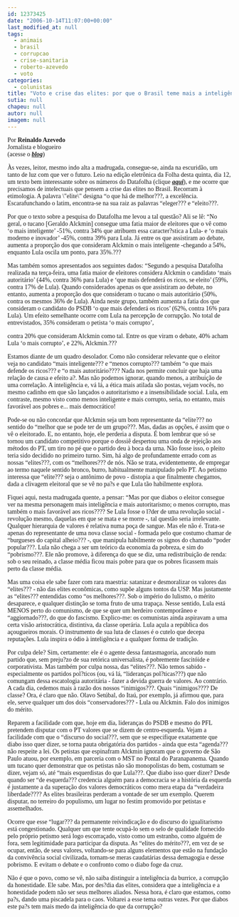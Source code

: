 ```yaml
---
id: 12373425
date: "2006-10-14T11:07:00+00:00"
last_modified_at: null
tags:
  - animais
  - brasil
  - corrupcao
  - crise-sanitaria
  - roberto-azevedo
  - voto
categories:
  - colunistas
title: "Voto e crise das elites: por que o Brasil teme mais a inteligência do que a corrupção? (Reinaldo Azevedo)"
sutia: null
chapeu: null
autor: null
imagem: null
---
```

<p><P><FONT face=Verdana>Por <STRONG>Reinaldo Azevedo</STRONG><BR>Jornalista e blogueiro<BR></FONT><FONT face=Verdana>(acesse o <STRONG><EM><A href=\"https://www.reinaldoazevedo.com.br/\" target=_blank>blog</A></EM></STRONG>)</FONT></P></p>
<p><P><FONT face=Verdana>Às vezes, leitor, mesmo indo alta a madrugada, consegue-se, ainda na escuridão, um tanto de luz com que ver o futuro. Leio na edição eletrônica da Folha desta quinta, dia 12, um texto bem interessante sobre os números do Datafolha (clique <STRONG><EM><A href=\"https://www1.folha.uol.com.br/fsp/brasil/fc1210200602.htm\" target=_blank>aqui</A></EM></STRONG>)</FONT><FONT face=Verdana>, e me ocorre que precisamos de intelectuais que pensem a crise das elites no Brasil. Recorram à etimologia. A palavra \"elite\" designa “o que há de melhor???, a excelência. Escarafunchando o latim, encontra-se na sua raiz as palavras “eleger??? e “eleito???.</FONT></P></p>
<p><P><FONT face=Verdana>Por que o texto sobre a pesquisa do Datafolha me levou a tal questão? Ali se lê: “No geral, o tucano [Geraldo Alckmin] consegue uma fatia maior de eleitores que o vê como ‘o mais inteligente’ -51%, contra 34% que atribuem essa caracter?stica a Lula- e ‘o mais moderno e inovador’ -45%, contra 39% para Lula. Já entre os que assistiram ao debate, aumenta a proporção dos que consideram Alckmin o mais inteligente -chegando a 54%, enquanto Lula oscila um ponto, para 35%.???</FONT></P></p>
<p><P><FONT face=Verdana>Mas também somos apresentados aos seguintes dados: “Segundo a pesquisa Datafolha realizada na terça-feira, uma fatia maior de eleitores considera Alckmin o candidato ‘mais autoritário’ (44%, contra 36% para Lula) e ‘que mais defenderá os ricos, se eleito’ (59%, contra 17% de Lula). Quando considerados apenas os que assistiram ao debate, no entanto, aumenta a proporção dos que consideram o tucano o mais autoritário (50%, contra os mesmos 36% de Lula). Ainda neste grupo, também aumenta a fatia dos que consideram o candidato do PSDB ‘o que mais defenderá os ricos’ (62%, contra 16% para Lula). Um efeito semelhante ocorre com Lula na percepção de corrupção. No total de entrevistados, 35% consideram o petista ‘o mais corrupto’,</p>
<p> contra 20% que consideram Alckmin como tal. Entre os que viram o debate, 40% acham Lula ‘o mais corrupto’, e 22%, Alckmin.???</FONT></P></p>
<p><P><FONT face=Verdana>Estamos diante de um quadro desolador. Como não considerar relevante que o eleitor veja no candidato “mais inteligente??? e “menos corrupto??? também “o que mais defende os ricos??? e “o mais autoritário???? Nada nos permite concluir que haja uma relação de causa e efeito a?. Mas não podemos ignorar, quando menos, a atribuição de uma correlação. A inteligência e, vá lá, a ética mais atilada são postas, vejam vocês, no mesmo cadinho em que são lançados o autoritarismo e a insensibilidade social. Lula, em contraste, mesmo visto como menos inteligente e mais corrupto, seria, no entanto, mais favorável aos pobres e... mais democrático!</FONT></P></p>
<p><P><FONT face=Verdana>Pode-se ou não concordar que Alckmin seja um bom representante da “elite??? no sentido do “melhor que se pode ter de um grupo???. Mas, dadas as opções, é assim que o vê o eleitorado. E, no entanto, hoje, ele perderia a disputa. É bom lembrar que só se tornou um candidato competitivo porque o dossiê despertou uma onda de rejeição aos métodos do PT, um tiro no pé que o partido deu à boca da urna. Não fosse isso, o pleito teria sido decidido no primeiro turno. Sim, há algo de profundamente errado com as nossas “elites???, com os “melhores??? de nós. Não se trata, evidentemente, de empregar ao termo naquele sentido bronco, burro, habitualmente manipulado pelo PT. Ao petismo interessa que “elite??? seja o antônimo de povo - distopia a que finalmente chegamos, dada a clivagem eleitoral que se vê no pa?s e que Lula tão habilmente explora.</FONT></P></p>
<p><P><FONT face=Verdana>Fiquei aqui, nesta madrugada quente, a pensar: “Mas por que diabos o eleitor consegue ver na mesma personagem mais inteligência e mais autoritarismo; o menos corrupto, mas também o mais favorável aos ricos???? Se Lula fosse o l?der de uma revolução social - revolução mesmo, daquelas em que se mata e se morre -, tal questão seria irrelevante. Qualquer hierarquia de valores é relativa numa poça de sangue. Mas ele não é. Trata-se apenas do representante de uma nova classe social - formada pelo que costumo chamar de “burgueses do capital alheio??? -, que manipula habilmente os signos do chamado “poder popular???. Lula não chega a ser um teórico da economia da pobreza, e sim do “pobrismo???. Ele não promove, à diferença do que se diz, uma redistribuição de renda: sob o seu reinado, a classe média ficou mais pobre para que os pobres ficassem mais perto da classe média.</FONT></P></p>
<p><P><FONT face=Verdana>Mas uma coisa ele sabe fazer com rara maestria: satanizar e desmoralizar os valores das “elites??? - não das elites econômicas, como supõe alguns tontos da USP. Mas justamente as “elites??? entendidas como “os melhores???. Sob o império do lulismo, o mérito desaparece, e qualquer distinção se torna fruto de uma trapaça. Nesse sentido, Lula está MENOS perto do comunismo, de que se quer um herdeiro contemporâneo e “aggiornado???, do que do fascismo. Explico-me: os comunistas ainda aspiravam a uma certa visão aristocrática, distintiva, da classe operária. Lula açula a república dos açougueiros morais. O instrumento de sua luta de classes é o cutelo que decepa reputações. Lula inspira o ódio à inteligência e a qualquer forma de tradição.</FONT></P></p>
<p><P><FONT face=Verdana>Por culpa dele? Sim, certamente: ele é o agente dessa fantasmagoria, ancorado num partido que, sem preju?zo de sua retórica universalista, é pobremente fascitóide e corporativista. Mas também por culpa nossa, das “elites???. Não temos sabido - especialmente os partidos pol?ticos (ou, vá lá, “lideranças pol?ticas???) que não comungam dessa escatologia autoritária - fazer a devida guerra de valores. Ao contrário. A cada dia, cedemos mais à razão dos nossos “inimigos???. Quais “inimigos???? De classe? Ora, é claro que não. Olavo Setúbal, do Itaú, por exemplo, já afirmou que, para ele, serve qualquer um dos dois “conservadores??? - Lula ou Alckmin. Falo dos inimigos do mérito.</FONT></P></p>
<p><P><FONT face=Verdana>Reparem a facilidade com que, hoje em dia, lideranças do PSDB e mesmo do PFL pretendem disputar com o PT valores que se dizem de centro-esquerda. Vejam a facilidade com que o “discurso do social???, sem que se especifique exatamente que diabo isso quer dizer, se torna pauta obrigatória dos partidos - ainda que esta “agenda??? não respeite a lei. Os petistas que espinafram Alckmin ignoram que o governo de São Paulo atuou, por exemplo, em parceria com o MST no Pontal do Paranapanema. Quando um tucano quer demonstrar que os petistas não são monopolistas do bem, costumam se dizer, vejam só, até “mais esquerdistas do que Lula???. Que diabo isso quer dizer? Desde quando ser “de esquerda??? credencia alguém para a democracia se a história da esquerda é justamente a da superação dos valores democráticos como mera etapa da “verdadeira liberdade???? As elites brasileiras perderam a vontade de ser um exemplo. Querem disputar, no terreiro do populismo, um lugar no festim promovido por petistas e assemelhados.</FONT></P></p>
<p><P><FONT face=Verdana>Ocorre que esse “lugar??? da permanente reivindicação e do discurso do igualitarismo está congestionado. Qualquer um que tente ocupá-lo sem o selo de qualidade fornecido pelo próprio petismo será logo escorraçado, visto como um estranho, como alguém de fora, sem legitimidade para participar da disputa. As “elites do mérito???, em vez de se ocupar, então, de seus valores, voltando-se para alguns elementos que estão na fundação da convivência social civilizada, tornam-se meras caudatárias dessa demagogia e desse pobrismo. E evitam o debate e o confronto como o diabo foge da cruz.</FONT></P></p>
<p><P><FONT face=Verdana>Não é que o povo, como se vê, não saiba distinguir a inteligência da burrice, a corrupção da honestidade. Ele sabe. Mas, por des?dia das elites, considera que a inteligência e a honestidade podem não ser seus melhores aliados. Nessa hora, é claro que estamos, como pa?s, dando uma piscadela para o caos. Voltarei a esse tema outras vezes. Por que diabos este pa?s tem mais medo da inteligência do que da corrupção?</FONT></P> </p>
